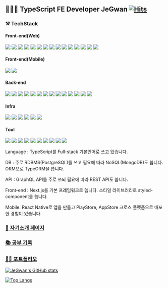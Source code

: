 ## 👨🏻‍💻 TypeScript FE Developer JeGwan [![Hits](https://hits.seeyoufarm.com/api/count/incr/badge.svg?url=https%3A%2F%2Fgithub.com%2FJeGwan&count_bg=%230050ff&title_bg=%23555555&icon=powerbi.svg&icon_color=%23FFFFFF&title=hits&edge_flat=false)](https://hits.seeyoufarm.com)



### ⚒️ TechStack

#### Front-end(Web)

<a href="#" target="_blank"><img src="https://img.shields.io/badge/TypeScript-3178C6?style=flat-square&logo=TypeScript&logoColor=white"/></a>
<a href="#" target="_blank"><img src="https://img.shields.io/badge/Node.js-339933?style=flat-square&logo=Node.js&logoColor=white"/></a>
<a href="#" target="_blank"><img src="https://img.shields.io/badge/Next.js-000000?style=flat-square&logo=Next.js&logoColor=white"/></a>
<a href="#" target="_blank"><img src="https://img.shields.io/badge/React.js-61DAFB?style=flat-square&logo=React&logoColor=black"/></a>
<a href="#" target="_blank"><img src="https://img.shields.io/badge/GraphQL-E10098?style=flat-square&logo=GraphQL&logoColor=white"/></a>
<a href="#" target="_blank"><img src="https://img.shields.io/badge/Apollo%20Client-311C87?style=flat-square&logo=Apollo%20GraphQL&logoColor=white"/></a>
<a href="#" target="_blank"><img src="https://img.shields.io/badge/Sass-CC6699?style=flat-square&logo=Sass&logoColor=white"/></a>
<a href="#" target="_blank"><img src="https://img.shields.io/badge/Less-1D365D?style=flat-square&logo=Less&logoColor=white"/></a>
<a href="#" target="_blank"><img src="https://img.shields.io/badge/styled%20components-DB7093?style=flat-square&logo=styled-components&logoColor=white"/></a>
<a href="#" target="_blank"><img src="https://img.shields.io/badge/Jest-C21325?style=flat-square&logo=Jest&logoColor=white"/></a>
<a href="#" target="_blank"><img src="https://img.shields.io/badge/Ant%20Design-0170FE?style=flat-square&logo=Ant%20Design&logoColor=white"/></a>
<a href="#" target="_blank"><img src="https://img.shields.io/badge/Swiper-6332F6?style=flat-square&logo=Swiper&logoColor=white"/></a>
<a href="#" target="_blank"><img src="https://img.shields.io/badge/HTML5-E34F26?style=flat-square&logo=HTML5&logoColor=white"/></a>
<a href="#" target="_blank"><img src="https://img.shields.io/badge/JavaScript-F7DF1E?style=flat-square&logo=JavaScript&logoColor=black"/></a>
<a href="#" target="_blank"><img src="https://img.shields.io/badge/CSS3-1572B6?style=flat-square&logo=CSS3&logoColor=white"/></a>

#### Front-end(Mobile)

<a href="#" target="_blank"><img src="https://img.shields.io/badge/ReactNative-61DAFB?style=flat-square&logo=React&logoColor=black"/></a>
<a href="#" target="_blank"><img src="https://img.shields.io/badge/Expo-000020?style=flat-square&logo=Expo&logoColor=white"/></a>

#### Back-end

<a href="#" target="_blank"><img src="https://img.shields.io/badge/TypeScript-3178C6?style=flat-square&logo=TypeScript&logoColor=white"/></a>
<a href="#" target="_blank"><img src="https://img.shields.io/badge/Node.js-339933?style=flat-square&logo=Node.js&logoColor=white"/></a>
<a href="#" target="_blank"><img src="https://img.shields.io/badge/Express-000000?style=flat-square&logo=Express&logoColor=white"/></a>
<a href="#" target="_blank"><img src="https://img.shields.io/badge/Apollo%20Server-311C87?style=flat-square&logo=Apollo%20GraphQL&logoColor=white"/></a>
<a href="#" target="_blank"><img src="https://img.shields.io/badge/TypeORM-3178C6?style=flat-square&logo=TypeScript&logoColor=white"/></a>
<a href="#" target="_blank"><img src="https://img.shields.io/badge/TypeGraphQL-E10098?style=flat-square&logo=GraphQL&logoColor=white"/></a>
<a href="#" target="_blank"><img src="https://img.shields.io/badge/MySQL-4479A1?style=flat-square&logo=MySQL&logoColor=white"/></a>
<a href="#" target="_blank"><img src="https://img.shields.io/badge/PostgreSQL-336791?style=flat-square&logo=PostgreSQL&logoColor=white"/></a>
<a href="#" target="_blank"><img src="https://img.shields.io/badge/MongoDB-47A248?style=flat-square&logo=MongoDB&logoColor=white"/></a>
<a href="#" target="_blank"><img src="https://img.shields.io/badge/PHP-777BB4?style=flat-square&logo=PHP&logoColor=white"/></a>
<a href="#" target="_blank"><img src="https://img.shields.io/badge/Ubuntu-E95420?style=flat-square&logo=Ubuntu&logoColor=white"/></a>
<a href="#" target="_blank"><img src="https://img.shields.io/badge/CentOS-262577?style=flat-square&logo=CentOS&logoColor=white"/></a>
<a href="#" target="_blank"><img src="https://img.shields.io/badge/NGINX-009639?style=flat-square&logo=NGINX&logoColor=white"/></a>
<a href="#" target="_blank"><img src="https://img.shields.io/badge/Apache-D22128?style=flat-square&logo=Apache&logoColor=white"/></a>

#### Infra

<a href="#" target="_blank"><img src="https://img.shields.io/badge/AWS%20EC2-232F3E?style=flat-square&logo=Amazon%20AWS&logoColor=white"/></a>
<a href="#" target="_blank"><img src="https://img.shields.io/badge/AWS%20Lightsail-232F3E?style=flat-square&logo=Amazon%20AWS&logoColor=white"/></a>
<a href="#" target="_blank"><img src="https://img.shields.io/badge/AWS%20Route53-232F3E?style=flat-square&logo=Amazon%20AWS&logoColor=white"/></a>
<a href="#" target="_blank"><img src="https://img.shields.io/badge/AWS%20S3-232F3E?style=flat-square&logo=Amazon%20AWS&logoColor=white"/></a>
<a href="#" target="_blank"><img src="https://img.shields.io/badge/AWS%20IAM-232F3E?style=flat-square&logo=Amazon%20AWS&logoColor=white"/></a>
<a href="#" target="_blank"><img src="https://img.shields.io/badge/AWS%20Congnito-232F3E?style=flat-square&logo=Amazon%20AWS&logoColor=white"/></a>

#### Tool

<a href="#" target="_blank"><img src="https://img.shields.io/badge/Visual%20Studio%20Code-007ACC?style=flat-square&logo=Visual%20Studio%20Code&logoColor=white"/></a>
<a href="#" target="_blank"><img src="https://img.shields.io/badge/Postman-FF6C37?style=flat-square&logo=Postman&logoColor=white"/></a>
<a href="#" target="_blank"><img src="https://img.shields.io/badge/Firebase-FFCA28?style=flat-square&logo=Firebase&logoColor=black"/></a>
<a href="#" target="_blank"><img src="https://img.shields.io/badge/Zeplin-F79733?style=flat-square&logo=Skyliner&logoColor=white"/></a>
<a href="#" target="_blank"><img src="https://img.shields.io/badge/GitHub-181717?style=flat-square&logo=GitHub&logoColor=white"/></a>
<a href="#" target="_blank"><img src="https://img.shields.io/badge/Bitbucket-0052CC?style=flat-square&logo=Bitbucket&logoColor=white"/></a>
<a href="#" target="_blank"><img src="https://img.shields.io/badge/Jira-0052CC?style=flat-square&logo=Jira&logoColor=white"/></a>
<a href="#" target="_blank"><img src="https://img.shields.io/badge/Docker-2496ED?style=flat-square&logo=Docker&logoColor=white"/></a>
<a href="#" target="_blank"><img src="https://img.shields.io/badge/Adobe%20Photoshop-31A8FF?style=flat-square&logo=Adobe%20Photoshop&logoColor=white"/></a>
<a href="#" target="_blank"><img src="https://img.shields.io/badge/Adobe%20Illustrator-FF9A00?style=flat-square&logo=Adobe%20Illustrator&logoColor=white"/></a>

Language : TypeScript를 Full-stack 기본언어로 쓰고 있습니다.

DB : 주로 RDBMS(PostgreSQL)를 쓰고 필요에 따라 NoSQL(MongoDB)도 씁니다. ORM으로 TypeORM을 씁니다.

API : GraphQL API를 주로 쓰되 필요에 따라 REST API도 씁니다.

Front-end : Next.js를 기본 프레임워크로 씁니다. 스타일 라이브러리로 styled-component를 씁니다.

Mobile: React Native로 앱을 만들고 PlayStore, AppStore 크로스 플랫폼으로 배포한 경험이 있습니다.

### [👋 자기소개 페이지](https://superposition.link)

### [📚 공부 기록](https://www.notion.so/immutable-e82ceab0c8734ba8a9eaaba5c27ff128)

### [🧑‍🎨 포트폴리오](https://superposition.link/portfolio.pdf)

[![JeGwan's GitHub stats](https://github-readme-stats.vercel.app/api?username=JeGwan&count_private=true&show_icons=true&hide=stars,contribs&title_color=fff&icon_color=79ff97&text_color=9f9f9f&bg_color=151515)](https://github.com/anuraghazra/github-readme-stats)

[![Top Langs](https://github-readme-stats.vercel.app/api/top-langs/?username=JeGwan&layout=compact)](https://github.com/anuraghazra/github-readme-stats)

<!--
**JeGwan/JeGwan** is a ✨ _special_ ✨ repository because its `README.md` (this file) appears on your GitHub profile.

Here are some ideas to get you started:

- 🔭 I’m currently working on ...
- 🌱 I’m currently learning ...
- 👯 I’m looking to collaborate on ...
- 🤔 I’m looking for help with ...
- 💬 Ask me about ...
- 📫 How to reach me: ...
- 😄 Pronouns: ...
- ⚡ Fun fact: ...
-->
